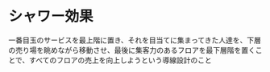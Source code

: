 # シャワー効果
 一番目玉のサービスを最上階に置き、それを目当てに集まってきた人達を、下層の売り場を眺めながら移動させ、最後に集客力のあるフロアを最下層階を置くことで、すべてのフロアの売上を向上しようという導線設計のこと
